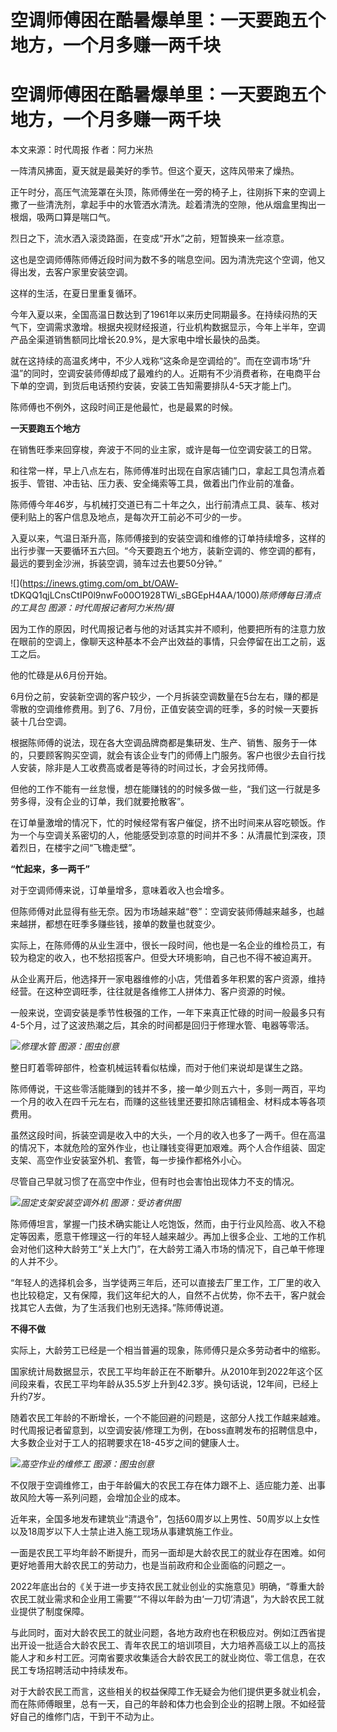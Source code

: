# 空调师傅困在酷暑爆单里：一天要跑五个地方，一个月多赚一两千块

# 空调师傅困在酷暑爆单里：一天要跑五个地方，一个月多赚一两千块

本文来源：时代周报 作者：阿力米热

一阵清风拂面，夏天就是最美好的季节。但这个夏天，这阵风带来了燥热。

正午时分，高压气流笼罩在头顶，陈师傅坐在一旁的椅子上，往刚拆下来的空调上撒了一些清洗剂，拿起手中的水管洒水清洗。趁着清洗的空隙，他从烟盒里掏出一根烟，吸两口算是喘口气。

烈日之下，流水洒入滚烫路面，在变成“开水”之前，短暂换来一丝凉意。

这也是空调师傅陈师傅近段时间为数不多的喘息空间。因为清洗完这个空调，他又得出发，去客户家里安装空调。

这样的生活，在夏日里重复循环。

今年入夏以来，全国高温日数达到了1961年以来历史同期最多。在持续闷热的天气下，空调需求激增。根据央视财经报道，行业机构数据显示，今年上半年，空调产品全渠道销售额同比增长20.9%，是大家电中增长最快的品类。

就在这持续的高温炙烤中，不少人戏称“这条命是空调给的”。而在空调市场“升温”的同时，空调安装师傅却成了最难约的人。近期有不少消费者称，在电商平台下单的空调，到货后电话预约安装，安装工告知需要排队4-5天才能上门。

陈师傅也不例外，这段时间正是他最忙，也是最累的时候。

**一天要跑五个地方**

在销售旺季来回穿梭，奔波于不同的业主家，或许是每一位空调安装工的日常。

和往常一样，早上八点左右，陈师傅准时出现在自家店铺门口，拿起工具包清点着扳手、管钳、冲击钻、压力表、安全绳索等工具，做着出门作业前的准备。

陈师傅今年46岁，与机械打交道已有二十年之久，出行前清点工具、装车、核对便利贴上的客户信息及地点，是每次开工前必不可少的一步。

入夏以来，气温日渐升高，陈师傅接到的安装空调和维修的订单持续增多，这样的出行步骤一天要循环五六回。“今天要跑五个地方，装新空调的、修空调的都有，最远的要到金沙洲，拆装空调，骑车过去也要50分钟。”

![](https://inews.gtimg.com/om_bt/OAW-
tDKQQ1qjLCnsCtIP0l9nwFo00O1928TWi_sBGEpH4AA/1000)_陈师傅每日清点的工具包 图源：时代周报记者阿力米热/摄_

因为工作的原因，时代周报记者与他的对话其实并不顺利，他要把所有的注意力放在眼前的空调上，像聊天这种基本不会产出效益的事情，只会停留在出工之前，返工之后。

他的忙碌是从6月份开始。

6月份之前，安装新空调的客户较少，一个月拆装空调数量在5台左右，赚的都是零散的空调维修费用。到了6、7月份，正值安装空调的旺季，多的时候一天要拆装十几台空调。

根据陈师傅的说法，现在各大空调品牌商都是集研发、生产、销售、服务于一体的，只要顾客购买空调，就会有该企业专门的师傅上门服务。客户也很少去自行找人安装，除非是人工收费高或者是等待的时间过长，才会另找师傅。

但他的工作不能有一丝怠慢，想在能赚钱的的时候多做一些，“我们这一行就是多劳多得，没有企业的订单，我们就要抢散客”。

在订单量激增的情况下，忙的时候经常有客户催促，挤不出时间来从容吃顿饭。作为一个与空调关系密切的人，他能感受到凉意的时间并不多：从清晨忙到深夜，顶着烈日，在楼宇之间“飞檐走壁”。

**“忙起来，多一两千”**

对于空调师傅来说，订单量增多，意味着收入也会增多。

但陈师傅对此显得有些无奈。因为市场越来越“卷”：空调安装师傅越来越多，也越来越拼，都想在旺季多赚些钱，接单的数量也就变少。

实际上，在陈师傅的从业生涯中，很长一段时间，他也是一名企业的维检员工，有较为稳定的收入，也不愁招揽客户。但受大环境影响，自己也不得不被迫离开。

从企业离开后，他选择开一家电器维修的小店，凭借着多年积累的客户资源，维持经营。在这种空调旺季，往往就是各维修工人拼体力、客户资源的时候。

一般来说，空调安装是季节性极强的工作，一年下来真正忙碌的时间一般最多只有4-5个月，过了这波热潮之后，其余的时间都是回归于修理水管、电器等零活。

![](https://inews.gtimg.com/om_bt/OrKbJz7njzjWS-X1MeRJCgsjOKQvJ6m7ckRy2Lz8pLq60AA/1000)_修理水管
图源：图虫创意_

整日盯着零碎部件，检查机械运转看似枯燥，而对于他们来说却是谋生之路。

陈师傅说，干这些零活能赚到的钱并不多，接一单少则五六十，多则一两百，平均一个月的收入在四千元左右，而赚的这些钱里还要扣除店铺租金、材料成本等各项费用。

虽然这段时间，拆装空调是收入中的大头，一个月的收入也多了一两千。但在高温的情况下，本就危险的室外作业，也让赚钱变得更加艰难。两个人合作组装、固定支架、高空作业安装室外机、套管，每一步操作都格外小心。

尽管自己早就习惯了在高空中作业，但有时也会害怕出现体力不支的情况。

![](https://inews.gtimg.com/om_bt/ONTpyNUgfGunHxtYwu9nr-x0MXVQS2hC6kQf53gjJjHdIAA/1000)_固定支架安装空调外机
图源：受访者供图_

陈师傅坦言，掌握一门技术确实能让人吃饱饭，然而，由于行业风险高、收入不稳定等因素，愿意干修理这一行的年轻人越来越少。再加上很多企业、工地的工作机会对他们这种大龄劳工“关上大门”，在大龄劳工涌入市场的情况下，自己单干修理的人并不少。

“年轻人的选择机会多，当学徒两三年后，还可以直接去厂里工作，工厂里的收入也比较稳定，又有保障，我们这年纪大的人，自然不占优势，你不去干，客户就会找其它人去做，为了生活我们也别无选择。”陈师傅说道。

**不得不做**

实际上，大龄劳工已经是一个相当普遍的现象，陈师傅只是众多劳动者中的缩影。

国家统计局数据显示，农民工平均年龄正在不断攀升。从2010年到2022年这个区间段来看，农民工平均年龄从35.5岁上升到42.3岁。换句话说，12年间，已经上升约7岁。

随着农民工年龄的不断增长，一个不能回避的问题是，这部分人找工作越来越难。时代周报记者留意到，以空调安装/修理工为例，在boss直聘发布的招聘信息中，大多数企业对于工人的招聘要求在18-45岁之间的健康人士。

![](https://inews.gtimg.com/om_bt/Ob9Ye3AR9gDR00i9YZQox3jZNF_MPqf-2_7uORyAA0jTUAA/1000)_高空作业的维修工
图源：图虫创意_

不仅限于空调维修工，由于年龄偏大的农民工存在体力跟不上、适应能力差、出事故风险大等一系列问题，会增加企业的成本。

近年来，全国多地发布建筑业“清退令”，包括60周岁以上男性、50周岁以上女性以及18周岁以下人士禁止进入施工现场从事建筑施工作业。

一面是农民工平均年龄不断提升，而另一面却是大龄农民工的就业存在困难。如何更好地善用大龄农民工的劳动力，也是当前政府和企业面临的问题之一。

2022年底出台的《关于进一步支持农民工就业创业的实施意见》明确，“尊重大龄农民工就业需求和企业用工需要”“不得以年龄为由‘一刀切’清退”，为大龄农民工就业提供了制度保障。

与此同时，面对大龄农民工的就业问题，各地方政府也在积极应对。例如江西省提出开设一批适合大龄农民工、青年农民工的培训项目，大力培养高级工以上的高技能人才和乡村工匠。河南省要求收集适合大龄农民工的就业岗位、零工信息，在农民工专场招聘活动中持续发布。

对于大龄农民工而言，这些相关的权益保障工作无疑会为他们提供更多就业机会，而在陈师傅眼里，总有一天，自己的年龄和体力也会到企业的招聘上限。不如经营好自己的维修门店，干到干不动为止。

